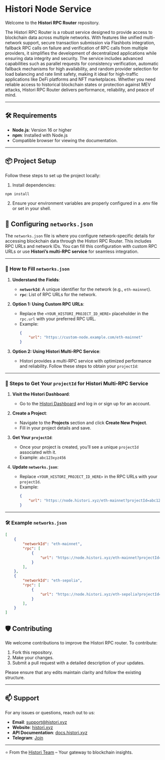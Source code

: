 # Histori Node Service

Welcome to the **Histori RPC Router** repository.

The Histori RPC Router is a robust service designed to provide access to blockchain data across multiple networks. With features like unified multi-network support, secure transaction submission via Flashbots integration, fallback RPC calls on failure and verification of RPC calls from multiple providers, it simplifies the development of decentralized applications while ensuring data integrity and security. The service includes advanced capabilities such as parallel requests for consistency verification, automatic fallback mechanisms for high availability, and random provider selection for load balancing and rate limit safety, making it ideal for high-traffic applications like DeFi platforms and NFT marketplaces. Whether you need reliable access to historical blockchain states or protection against MEV attacks, Histori RPC Router delivers performance, reliability, and peace of mind.

---

## 🛠️ Requirements

- **Node.js**: Version 16 or higher
- **npm**: Installed with Node.js
- Compatible browser for viewing the documentation.

---

## 📦 Project Setup
Follow these steps to set up the project locally:
1.	Install dependencies:
```bash
npm install
```
2. Ensure your environment variables are properly configured in a .env file or set in your shell.


## 📖 Configuring `networks.json`

The `networks.json` file is where you configure network-specific details for accessing blockchain data through the Histori RPC Router. This includes RPC URLs and network IDs. You can fill this configuration with custom RPC URLs or use **Histori’s multi-RPC service** for seamless integration.

---

### 📝 How to Fill `networks.json`

1. **Understand the Fields**:
   - **`networkId`**: A unique identifier for the network (e.g., `eth-mainnet`).
   - **`rpc`**: List of RPC URLs for the network.

2. **Option 1: Using Custom RPC URLs**:
   - Replace the `<YOUR_HISTORI_PROJECT_ID_HERE>` placeholder in the `rpc.url` with your preferred RPC URL.
   - Example:
     ```json
     {
         "url": "https://custom-node.example.com/eth-mainnet"
     }
     ```

3. **Option 2: Using Histori Multi-RPC Service**:
   - Histori provides a multi-RPC service with optimized performance and reliability. Follow these steps to obtain your `projectId`:

---

### 🔑 Steps to Get Your `projectId` for Histori Multi-RPC Service

1. **Visit the Histori Dashboard**:
   - Go to the [Histori Dashboard](https://histori.xyz/dashboard) and log in or sign up for an account.

2. **Create a Project**:
   - Navigate to the **Projects** section and click **Create New Project**.
   - Fill in your project details and save.

3. **Get Your `projectId`**:
   - Once your project is created, you’ll see a unique `projectId` associated with it.
   - Example: `abc123xyz456`

4. **Update `networks.json`**:
   - Replace `<YOUR_HISTORI_PROJECT_ID_HERE>` in the RPC URLs with your `projectId`.
   - Example:
     ```json
     {
         "url": "https://node.histori.xyz/eth-mainnet?projectId=abc123xyz456"
     }
     ```

---

### 🛠 Example `networks.json`

```json
[
    {
        "networkId": "eth-mainnet",
        "rpc": [
            {
                "url": "https://node.histori.xyz/eth-mainnet?projectId=abc123xyz456"
            }
        ],
    },
    {
        "networkId": "eth-sepolia",
        "rpc": [
            {
                "url": "https://node.histori.xyz/eth-sepolia?projectId=abc123xyz456"
            }
        ],
    }
]
```


## 🛡️ Contributing

We welcome contributions to improve the Histori RPC router. To contribute:
1. Fork this repository.
2. Make your changes.
3. Submit a pull request with a detailed description of your updates.

Please ensure that any edits maintain clarity and follow the existing structure.

---

## 📫 Support

For any issues or questions, reach out to us:
- **Email**: support@histori.xyz
- **Website**: [histori.xyz](https://histori.xyz)
- **API Documentation**: [docs.histori.xyz](https://docs.histori.xyz)
- **Telegram**: [Join](https://t.me/+Khm3XK761_Y1NWI8)

---

⭐️ From the [Histori Team](https://github.com/orgs/Esscrypt/teams/core) – Your gateway to blockchain insights.